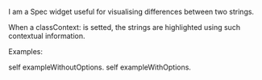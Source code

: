 I am a Spec widget useful for visualising differences between two strings.When a classContext: is setted, the strings are highlighted using such contextual information.Examples:self exampleWithoutOptions.self exampleWithOptions.